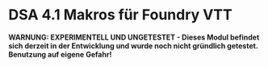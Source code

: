 # DSA 4.1 Makros für Foundry VTT

**WARNUNG: EXPERIMENTELL UND UNGETESTET - Dieses Modul befindet sich derzeit in der Entwicklung und wurde noch nicht gründlich getestet. Benutzung auf eigene Gefahr!**